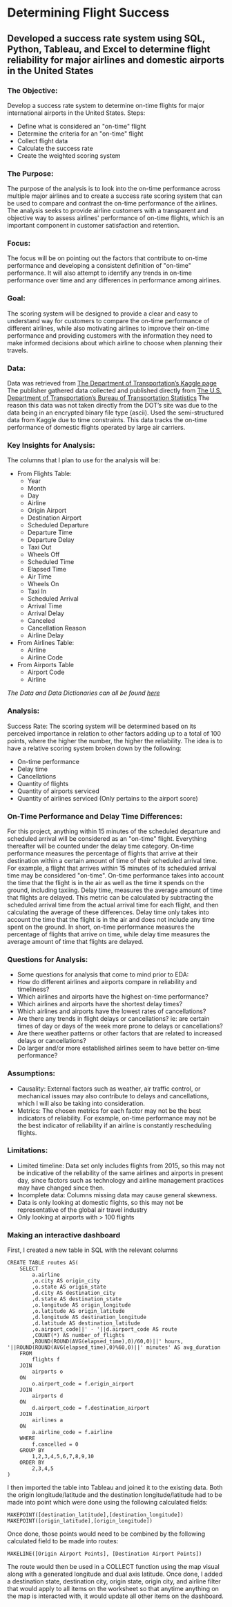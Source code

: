 # Determining Flight Success
## Developed a success rate system using SQL, Python, Tableau, and Excel to determine flight reliability for major airlines and domestic airports in the United States

### The Objective:
Develop a success rate system to determine on-time flights for major international airports in the United States.
Steps:
* Define what is considered an "on-time" flight
* Determine the criteria for an "on-time" flight
* Collect flight data
* Calculate the success rate
* Create the weighted scoring system

### The Purpose:
The purpose of the analysis is to look into the on-time performance across multiple major airlines and to create a success rate scoring system that can be used to compare and contrast the on-time performance of the airlines. The analysis seeks to provide airline customers with a transparent and objective way to assess airlines' performance of on-time flights, which is an important component in customer satisfaction and retention.

### Focus:
The focus will be on pointing out the factors that contribute to on-time performance and developing a consistent definition of "on-time" performance. It will also attempt to identify any trends in on-time performance over time and any differences in performance among airlines.

### Goal:
The scoring system will be designed to provide a clear and easy to understand way for customers to compare the on-time performance of different airlines, while also motivating airlines to improve their on-time performance and providing customers with the information they need to make informed decisions about which airline to choose when planning their travels.

### Data:
Data was retrieved from [The Department of Transportation’s Kaggle page](https://www.kaggle.com/datasets/usdot/flight-delays)
The publisher gathered data collected and published directly from [The U.S. Department of Transportation’s Bureau of Transportation Statistics](https://www.bts.dot.gov/browse-statistical-products-and-data/bts-publications/airline-service-quality-performance-234-time)
The reason this data was not taken directly from the DOT’s site was due to the data being in an encrypted binary file type (ascii). Used the semi-structured data from Kaggle due to time constraints. This data tracks the on-time performance of domestic flights operated by large air carriers.

### Key Insights for Analysis:
The columns that I plan to use for the analysis will be:
* From Flights Table:
	- Year
	- Month
	- Day
	- Airline
	- Origin Airport
	- Destination Airport
	- Scheduled Departure
	- Departure Time
	- Departure Delay
	- Taxi Out
	- Wheels Off
	- Scheduled Time
	- Elapsed Time
	- Air Time
	- Wheels On
	- Taxi In
	- Scheduled Arrival
 	- Arrival Time
	- Arrival Delay
	- Canceled
	- Cancellation Reason
	- Airline Delay
* From Airlines Table:
	- Airline
	- Airline Code
* From Airports Table
	- Airport Code
	- Airline

*The Data and Data Dictionaries can all be found [here](https://drive.google.com/drive/folders/1U8cgtaWsyIMDfDYTjrQH40dUIacq840E?usp=share_link)*

### Analysis:
Success Rate: The scoring system will be determined based on its perceived importance in relation to other factors adding up to a total of 100 points, where the higher the number, the higher the reliability. The idea is to have a relative scoring system broken down by the following:
* On-time performance
* Delay time
* Cancellations
* Quantity of flights
* Quantity of airports serviced
* Quantity of airlines serviced (Only pertains to the airport score)

### On-Time Performance and Delay Time Differences:
For this project, anything within 15 minutes of the scheduled departure and scheduled arrival will be considered as an "on-time" flight. Everything thereafter will be counted under the delay time category. 
On-time performance measures the percentage of flights that arrive at their destination within a certain amount of time of their scheduled arrival time. For example, a flight that arrives within 15 minutes of its scheduled arrival time may be considered "on-time". On-time performance takes into account the time that the flight is in the air as well as the time it spends on the ground, including taxiing.
Delay time, measures the average amount of time that flights are delayed. This metric can be calculated by subtracting the scheduled arrival time from the actual arrival time for each flight, and then calculating the average of these differences. Delay time only takes into account the time that the flight is in the air and does not include any time spent on the ground.
In short, on-time performance measures the percentage of flights that arrive on time, while delay time measures the average amount of time that flights are delayed.

### Questions for Analysis:
* Some questions for analysis that come to mind prior to EDA: 
* How do different airlines and airports compare in reliability and timeliness?
* Which airlines and airports have the highest on-time performance?
* Which airlines and airports have the shortest delay times?
* Which airlines and airports have the lowest rates of cancellations?
* Are there any trends in flight delays or cancellations? ie: are certain times of day or days of the week more prone to delays or cancellations? 
* Are there weather patterns or other factors that are related to increased delays or cancellations?
* Do larger and/or more established airlines seem to have better on-time performance?

### Assumptions:
* Causality: External factors such as weather, air traffic control, or mechanical issues may also contribute to delays and cancellations, which I will also be taking into consideration.
* Metrics: The chosen metrics for each factor may not be the best indicators of reliability. For example, on-time performance may not be the best indicator of reliability if an airline is constantly rescheduling flights.

### Limitations:
* Limited timeline: Data set only includes flights from 2015, so this may not be indicative of the reliability of the same airlines and airports in present day, since factors such as technology and airline management practices may have changed since then.
* Incomplete data: Columns missing data may cause general skewness.
* Data is only looking at domestic flights, so this may not be representative of the global air travel industry
* Only looking at airports with > 100 flights

### Making an interactive dashboard

First, I created a new table in SQL with the relevant columns

	CREATE TABLE routes AS(
		SELECT
			a.airline
			,o.city AS origin_city
			,o.state AS origin_state
			,d.city AS destination_city
			,d.state AS destination_state
			,o.longitude AS origin_longitude
			,o.latitude AS origin_latitude
			,d.longitude AS destination_longitude
			,d.latitude AS destination_latitude
			,o.airport_code||' - '||d.airport_code AS route
			,COUNT(*) AS number_of_flights
			,ROUND(ROUND(AVG(elapsed_time),0)/60,0)||' hours, '||ROUND(ROUND(AVG(elapsed_time),0)%60,0)||' minutes' AS avg_duration
		FROM
			flights f
		JOIN
			airports o
		ON
			o.airport_code = f.origin_airport
		JOIN
			airports d
		ON
			d.airport_code = f.destination_airport
		JOIN
			airlines a
		ON
			a.airline_code = f.airline
		WHERE
			f.cancelled = 0
		GROUP BY
			1,2,3,4,5,6,7,8,9,10
		ORDER BY
			2,3,4,5
	)

I then imported the table into Tableau and joined it to the existing data. Both the origin longitude/latitude and the destination longitude/latitude had to be made into point which were done using the following calculated fields:

	MAKEPOINT([destination_latitude],[destination_longitude])
	MAKEPOINT([origin_latitude],[origin_longitude])

Once done, those points would need to be combined by the following calculated field to be made into routes:

	MAKELINE([Origin Airport Points], [Destination Airport Points])

The route would then be used in a COLLECT function using the map visual along with a generated longitude and dual axis latitude. Once done, I added a destination state, destination city, origin state, origin city, and airline filter that would apply to all items on the worksheet so that anytime anything on the map is interacted with, it would update all other items on the dashboard.
